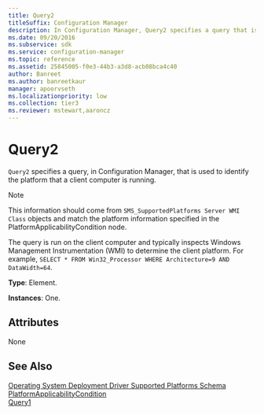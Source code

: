 ```yaml
---
title: Query2
titleSuffix: Configuration Manager
description: In Configuration Manager, Query2 specifies a query that is used to identify the platform that a client computer is running. This information should come from SMS_SupportedPlatforms Server WMI class objects and match the platform information specified in the PlatformApplicabilityCondition node.
ms.date: 09/20/2016
ms.subservice: sdk
ms.service: configuration-manager
ms.topic: reference
ms.assetid: 25845005-f0e3-44b3-a3d8-acb08bca4c40
author: Banreet
ms.author: banreetkaur
manager: apoorvseth
ms.localizationpriority: low
ms.collection: tier3
ms.reviewer: mstewart,aaroncz 
---
```

# Query2
`Query2` specifies a query, in Configuration Manager, that is used to identify the platform that a client computer is running.  

> [!NOTE]
>  This information should come from `SMS_SupportedPlatforms Server WMI Class` objects and match the platform information specified in the PlatformApplicabilityCondition node.  

 The query is run on the client computer and typically inspects Windows Management Instrumentation (WMI) to determine the client platform. For example, `SELECT * FROM Win32_Processor WHERE Architecture=9 AND DataWidth=64`.  

 **Type**: Element.  

 **Instances**: One.  

## Attributes  
 None  

## See Also  
 [Operating System Deployment Driver Supported Platforms Schema](../../../develop/reference/osd/operating-system-deployment-driver-supported-platforms-schema.md)   
 [PlatformApplicabilityCondition](../../../develop/reference/osd/platformapplicabilitycondition.md)   
 [Query1](../../../develop/reference/osd/query1.md)
